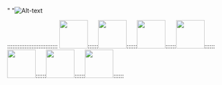 "                                        "![Alt-text](https://media.giphy.com/media/1iqPjXVRQsWArYs7a0/giphy.gif)

::::::::::::::::::::::::::::: <img src="https://cdn.icon-icons.com/icons2/2415/PNG/512/javascript_original_logo_icon_146455.png" width="66" height="66" />::::::<img src="https://cdn.icon-icons.com/icons2/2415/PNG/512/react_original_wordmark_logo_icon_146375.png" width="66" height="66" />::::::<img src="https://user-images.githubusercontent.com/32182282/150222756-f4e75f9e-4fa8-4f79-8ae2-f034d9fea335.png" width="66" height="66" />::::::<img src="https://user-images.githubusercontent.com/32182282/150229079-3f5df191-dba1-4c2c-89e5-cce17184bd03.png" width="66" height="66" />::::::<img src="https://cdn.icon-icons.com/icons2/2107/PNG/512/file_type_node_icon_130301.png" width="66" height="66" />::::::<img src="https://user-images.githubusercontent.com/32182282/150230107-8b94d3ae-bf72-4f2c-b2fe-2216c6a455e9.png" width="66" height="66" />::::::<img src="https://cdn.icon-icons.com/icons2/2699/PNG/512/jenkins_logo_icon_170552.png" width="66" height="66" />::::::









